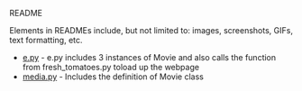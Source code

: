 README

Elements in READMEs include, but not limited to: images, screenshots, GIFs, text formatting, etc.



- [e.py](https://github.com/roybotx/u-full-stack-ndp/blob/master/movie_website/e.py) - e.py includes 3 instances of Movie and also calls the function from fresh_tomatoes.py toload up the webpage
- [media.py](https://github.com/roybotx/u-full-stack-ndp/blob/master/movie_website/media.py) - Includes the definition of Movie class
